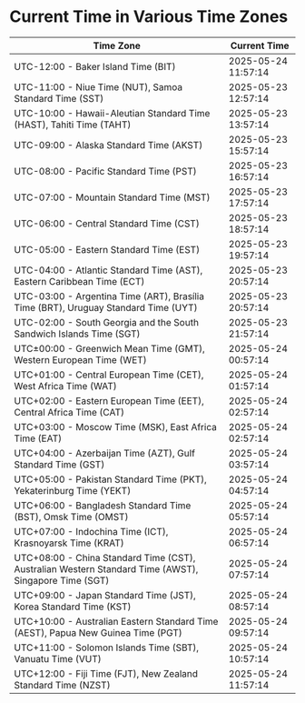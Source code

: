 # Current Time in Various Time Zones

| Time Zone | Current Time |
|-----------|--------------|
| UTC-12:00 - Baker Island Time (BIT) | 2025-05-24 11:57:14 |
| UTC-11:00 - Niue Time (NUT), Samoa Standard Time (SST) | 2025-05-23 12:57:14 |
| UTC-10:00 - Hawaii-Aleutian Standard Time (HAST), Tahiti Time (TAHT) | 2025-05-23 13:57:14 |
| UTC-09:00 - Alaska Standard Time (AKST) | 2025-05-23 15:57:14 |
| UTC-08:00 - Pacific Standard Time (PST) | 2025-05-23 16:57:14 |
| UTC-07:00 - Mountain Standard Time (MST) | 2025-05-23 17:57:14 |
| UTC-06:00 - Central Standard Time (CST) | 2025-05-23 18:57:14 |
| UTC-05:00 - Eastern Standard Time (EST) | 2025-05-23 19:57:14 |
| UTC-04:00 - Atlantic Standard Time (AST), Eastern Caribbean Time (ECT) | 2025-05-23 20:57:14 |
| UTC-03:00 - Argentina Time (ART), Brasília Time (BRT), Uruguay Standard Time (UYT) | 2025-05-23 20:57:14 |
| UTC-02:00 - South Georgia and the South Sandwich Islands Time (SGT) | 2025-05-23 21:57:14 |
| UTC±00:00 - Greenwich Mean Time (GMT), Western European Time (WET) | 2025-05-24 00:57:14 |
| UTC+01:00 - Central European Time (CET), West Africa Time (WAT) | 2025-05-24 01:57:14 |
| UTC+02:00 - Eastern European Time (EET), Central Africa Time (CAT) | 2025-05-24 02:57:14 |
| UTC+03:00 - Moscow Time (MSK), East Africa Time (EAT) | 2025-05-24 02:57:14 |
| UTC+04:00 - Azerbaijan Time (AZT), Gulf Standard Time (GST) | 2025-05-24 03:57:14 |
| UTC+05:00 - Pakistan Standard Time (PKT), Yekaterinburg Time (YEKT) | 2025-05-24 04:57:14 |
| UTC+06:00 - Bangladesh Standard Time (BST), Omsk Time (OMST) | 2025-05-24 05:57:14 |
| UTC+07:00 - Indochina Time (ICT), Krasnoyarsk Time (KRAT) | 2025-05-24 06:57:14 |
| UTC+08:00 - China Standard Time (CST), Australian Western Standard Time (AWST), Singapore Time (SGT) | 2025-05-24 07:57:14 |
| UTC+09:00 - Japan Standard Time (JST), Korea Standard Time (KST) | 2025-05-24 08:57:14 |
| UTC+10:00 - Australian Eastern Standard Time (AEST), Papua New Guinea Time (PGT) | 2025-05-24 09:57:14 |
| UTC+11:00 - Solomon Islands Time (SBT), Vanuatu Time (VUT) | 2025-05-24 10:57:14 |
| UTC+12:00 - Fiji Time (FJT), New Zealand Standard Time (NZST) | 2025-05-24 11:57:14 |
